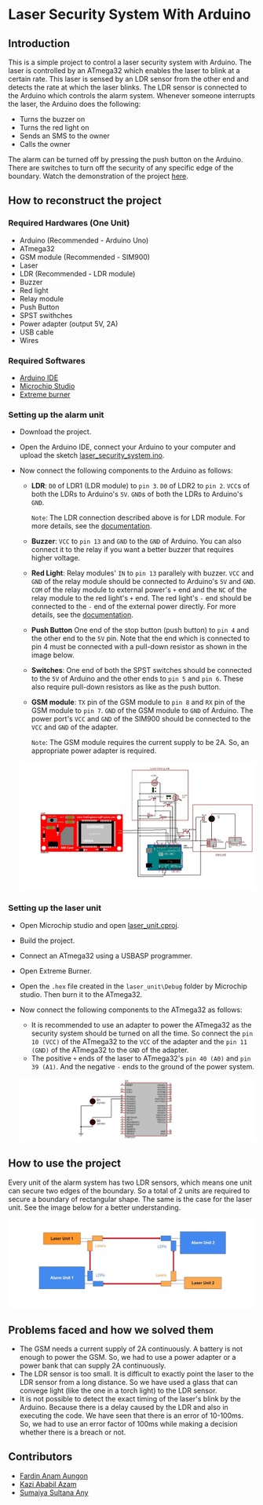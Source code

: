 # Laser Security System With Arduino

## Introduction

This is a simple project to control a laser security system with Arduino. The laser is controlled by an ATmega32 which enables the laser to blink at a certain rate. This laser is sensed by an LDR sensor from the other end and detects the rate at which the laser blinks. The LDR sensor is connected to the Arduino which controls the alarm system. Whenever someone interrupts the laser, the Arduino does the following:
- Turns the buzzer on
- Turns the red light on
- Sends an SMS to the owner
- Calls the owner

The alarm can be turned off by pressing the push button on the Arduino. There are switches to turn off the security of any specific edge of the boundary. Watch the demonstration of the project [here](https://youtu.be/q3XVyX2HZ3A).

## How to reconstruct the project
### Required Hardwares (One Unit)
- Arduino (Recommended - Arduino Uno)
- ATmega32
- GSM module (Recommended - SIM900)
- Laser
- LDR (Recommended - LDR module)
- Buzzer
- Red light
- Relay module
- Push Button
- SPST swithches
- Power adapter (output 5V, 2A)
- USB cable
- Wires

### Required Softwares
- [Arduino IDE](https://www.arduino.cc/en/software)
- [Microchip Studio](https://www.microchip.com/en-us/tools-resources/develop/microchip-studio)
- [Extreme burner](https://extreme-burner-avr.software.informer.com/download/)

### Setting up the alarm unit
- Download the project.
- Open the Arduino IDE, connect your Arduino to your computer and upload the sketch [laser_security_system.ino](https://github.com/fardinanam/Laser-Security-System-With-Arduino/blob/main/alarm_unit/laser_security_system.ino).
- Now connect the following components to the Arduino as follows:
    - **LDR**: `D0` of LDR1 (LDR module) to `pin 3`. `D0` of LDR2 to `pin 2`. `VCC`s of both the LDRs to Arduino's `5V`. `GND`s of both the LDRs to Arduino's `GND`. 
    
        `Note`: The LDR connection described above is for LDR module. For more details, see the [documentation](https://create.arduino.cc/projecthub/electronicsfan123/interfacing-arduino-uno-with-ldr-8760ba).
    - **Buzzer**: `VCC` to `pin 13` and `GND` to the `GND` of Arduino. You can also connect it to the relay if you want a better buzzer that requires higher voltage. 
    - **Red Light**: Relay modules' `IN` to `pin 13` parallely with buzzer. `VCC` and `GND` of the relay module should be connected to Arduino's `5V` and `GND`. `COM` of the relay module to external power's `+` end and the `NC` of the relay module to the red light's `+` end. The red light's `-` end should be connected to the `-` end of the external power directly. For more details, see the [documentation](https://randomnerdtutorials.com/guide-for-relay-module-with-arduino/).
    - **Push Button** One end of the stop button (push button) to `pin 4` and the other end to the `5V` pin. Note that the end which is connected to pin 4 must be connected with a pull-down resistor as shown in the image below.
    - **Switches**: One end of both the SPST switches should be connected to the `5V` of Arduino and the other ends to `pin 5` and `pin 6`. These also require pull-down resistors as like as the push button. 
    - **GSM module**: `TX` pin of the GSM module to `pin 8` and `RX` pin of the GSM module to `pin 7`. `GND` of the GSM module to `GND` of Arduino. The power port's `VCC` and `GND` of the SIM900 should be connected to the `VCC` and `GND` of the adapter.

        `Note`: The GSM module requires the current supply to be 2A. So, an appropriate power adapter is required.

    ![alarm system](Images/laser_security_system_arduino_unit.jpg)

### Setting up the laser unit
- Open Microchip studio and open [laser_unit.cproj](https://github.com/fardinanam/Laser-Security-System-With-Arduino/blob/main/laser_unit/laser_unit/laser_unit.cproj).
- Build the project.
- Connect an ATmega32 using a USBASP programmer.
- Open Extreme Burner.
- Open the `.hex` file created in the `laser_unit\Debug` folder by Microchip studio. Then burn it to the ATmega32.
- Now connect the following components to the ATmega32 as follows:
    - It is recommended to use an adapter to power the ATmega32 as the security system should be turned on all the time. So connect the `pin 10 (VCC)` of the ATmega32 to the `VCC` of the adapter and the `pin 11 (GND)` of the ATmega32 to the `GND` of the adapter.
    - The positive `+` ends of the laser to ATmega32's `pin 40 (A0)` and `pin 39 (A1)`. And the negative `-` ends to the ground of the power system.

    ![laser unit](Images/laser_security_system_laser_unit.jpg)

## How to use the project
Every unit of the alarm system has two LDR sensors, which means one unit can secure two edges of the boundary. So a total of 2 units are required to secure a boundary of rectangular shape.
The same is the case for the laser unit. See the image below for a better understanding.

![schematic diagram](Images/laser_security_system_schematic_diagram.jpg)

## Problems faced and how we solved them

- The GSM needs a current supply of 2A continuously. A battery is not enough to power the GSM. So, we had to use a power adapter or a power bank that can supply 2A continuously.
- The LDR sensor is too small. It is difficult to exactly point the laser to the LDR sensor from a long distance. So we have used a glass that can convege light (like the one in a torch light) to the LDR sensor.
- It is not possible to detect the exact timing of the laser's blink by the Arduino. Because there is a delay caused by the LDR and also in executing the code. We have seen that there is an error of 10-100ms. So, we had to use an error factor of 100ms while making a decision whether there is a breach or not.

## Contributors
- [Fardin Anam Aungon](https://github.com/fardinanam)
- [Kazi Ababil Azam](https://github.com/ababiltalha)
- [Sumaiya Sultana Any](https://github.com/SumaiyaAny)

